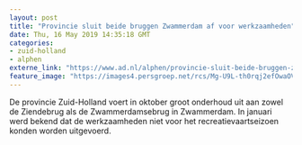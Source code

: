```yaml
---
layout: post
title: "Provincie sluit beide bruggen Zwammerdam af voor werkzaamheden"
date: Thu, 16 May 2019 14:35:18 GMT
categories: 
- zuid-holland 
- alphen 
externe_link: "https://www.ad.nl/alphen/provincie-sluit-beide-bruggen-zwammerdam-af-voor-werkzaamheden~ae585f26/"
feature_image: "https://images4.persgroep.net/rcs/Mg-U9L-th0rqj2efOwaOVFWSb5U/diocontent/148527749/_fitwidth/400/?appId=21791a8992982cd8da851550a453bd7f&quality=0.7"
---
```


De provincie Zuid-Holland voert in oktober groot onderhoud uit aan zowel de Ziendebrug als de Zwammerdamsebrug in Zwammerdam. In januari werd bekend dat de werkzaamheden niet voor het recreatievaartseizoen konden worden uitgevoerd.
